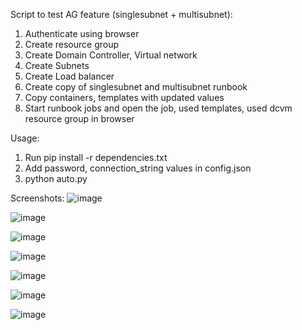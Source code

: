 Script to test AG feature (singlesubnet + multisubnet):
1. Authenticate using browser
2. Create resource group
3. Create Domain Controller, Virtual network
4. Create Subnets
5. Create Load balancer 
6. Create copy of singlesubnet and multisubnet runbook
7. Copy containers, templates with updated values
8. Start runbook jobs and open the job, used templates, used dcvm resource group in browser

Usage:
1. Run pip install -r dependencies.txt
2. Add password, connection_string values in config.json
3. python auto.py

Screenshots:
![image](https://github.com/shiva08/utils/assets/7246619/d4df83f1-5d08-4734-acc3-043eeb3e5764)

![image](https://github.com/shiva08/utils/assets/7246619/a1eb8b01-b9fb-4cff-b078-8a5aca68bcf9)

![image](https://github.com/shiva08/utils/assets/7246619/fbd882c9-f94f-400e-90f6-0b36f2f12b74)

![image](https://github.com/shiva08/utils/assets/7246619/90f87477-7c79-4302-a525-0985d84f6171)

![image](https://github.com/shiva08/utils/assets/7246619/f68bd8f6-1db7-445f-b78e-5d5567f5ab4a)

![image](https://github.com/shiva08/utils/assets/7246619/7d553585-c9d7-47e0-8c93-df8163d6e172)

![image](https://github.com/shiva08/utils/assets/7246619/43c20a00-4c3d-4cae-a384-a3e7d1d518ee)
